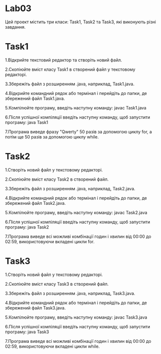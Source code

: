 # Lab03

Цей проект містить три класи: Task1, Task2 та Task3, які виконують різні завдання.
#
# Task1

1.Відкрийте текстовий редактор та створіть новий файл.

2.Скопіюйте вміст класу Task1 в створений файл у текстовому редакторі.

3.Збережіть файл з розширенням .java, наприклад, Task1.java.

4.Відкрийте командний рядок або термінал і перейдіть до папки, де збережений файл Task1.java.

5.Компілюйте програму, введіть наступну команду:
javac Task1.java

6.Після успішної компіляції введіть наступну команду, щоб запустити програму:
java Task1

7.Програма виведе фразу "Qwerty" 50 разів за допомогою циклу for, а потім ще 50 разів за допомогою циклу while.

#
# Task2

1.Створіть новий файл у текстовому редакторі.

2.Скопіюйте вміст класу Task2 в створений файл.

3.Збережіть файл з розширенням .java, наприклад, Task2.java.

4.Відкрийте командний рядок або термінал і перейдіть до папки, де збережений файл Task2.java.

5.Компілюйте програму, введіть наступну команду:
javac Task2.java

6.Після успішної компіляції введіть наступну команду, щоб запустити програму:
java Task2

7.Програма виведе всі можливі комбінації годин і хвилин від 00:00 до 02:59, використовуючи вкладені цикли for.


#
# Task3

1.Створіть новий файл у текстовому редакторі.

2.Скопіюйте вміст класу Task3 в створений файл.

3.Збережіть файл з розширенням .java, наприклад, Task3.java.

4.Відкрийте командний рядок або термінал і перейдіть до папки, де збережений файл Task3.java.

5.Компілюйте програму, введіть наступну команду:
javac Task3.java

6.Після успішної компіляції введіть наступну команду, щоб запустити програму:
java Task3

7.Програма виведе всі можливі комбінації годин і хвилин від 00:00 до 02:59, використовуючи вкладені цикли while.


